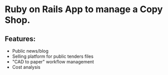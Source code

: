 # Ruby on Rails App to manage a Copy Shop.

## Features:
* Public news/blog
* Selling platform for public tenders files
* "CAD to paper" workflow management
* Cost analysis
